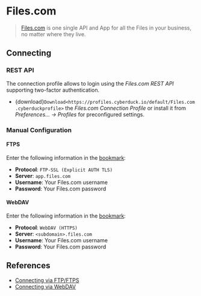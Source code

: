 Files.com
====

> [Files.com](https://www.files.com/) is one single API and App for all the Files in your business, no matter where they live.

## Connecting

### REST API

The connection profile allows to login using the *Files.com REST API* supporting two-factor authentication.

- {download}`Download<https://profiles.cyberduck.io/default/Files.com.cyberduckprofile>` the *Files.com Connection Profile* or install it from *Preferences… → Profiles* for preconfigured settings.

### Manual Configuration

#### FTPS

Enter the following information in the [bookmark](../cyberduck/bookmarks.md):

- **Protocol**: `FTP-SSL (Explicit AUTH TLS)`
- **Server**: `app.files.com`
- **Username**: Your Files.com username
- **Password**: Your Files.com password

#### WebDAV

Enter the following information in the [bookmark](../cyberduck/bookmarks.md):

- **Protocol**: `WebDAV (HTTPS)`
- **Server**: `<subdomain>.files.com`
- **Username**: Your Files.com username
- **Password**: Your Files.com password

## References

- [Connecting via FTP/FTPS](https://www.files.com/docs/integrations/ftp-ftps)
- [Connecting via WebDAV](https://www.files.com/docs/integrations/webdav)